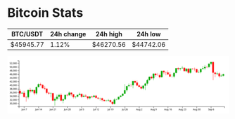 # Bitcoin Stats

BTC/USDT|24h change|24h high|24h low|
|---|---|---|---|
|$45945.77|1.12%|$46270.56|$44742.06|

<img src="./chart.svg">
